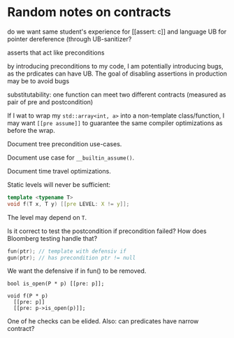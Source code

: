Random notes on contracts
=========================

do we want same student's experience for [[assert: c]] and language UB for pointer dereference (through UB-sanitizer?

asserts that act like preconditions

by introducing preconditions to my code, I am potentially introducing bugs, as the prdicates can have UB. The goal of disabling assertions in production may be to avoid bugs

substitutability: one function can meet two different contracts (measured as pair of pre and postcondition)


If I wat to wrap my `std::array<int, a>` into a non-template class/function, I may want `[[pre assume]]` to guarantee the same compiler optimizations as before the wrap.

Document tree precondition use-cases.

Document use case for `__builtin_assume()`.

Document time travel optimizations.

Static levels will never be sufficient:

```c++
template <typename T>
void f(T x, T y) [[pre LEVEL: X != y]];
```

The level may depend on `T`.

Is it correct to test the postcondition if precondition failed? How does Bloomberg testing handle that?

```c++
fun(ptr); // template with defensiv if
gun(ptr); // has precondition ptr != null
```

We want the defensive if in fun() to be removed.

```
bool is_open(P * p) [[pre: p]];

void f(P * p)
  [[pre: p]]
  [[pre: p->is_open(p)]];
```

One of he checks can be elided. Also: can predicates have narrow contract?
